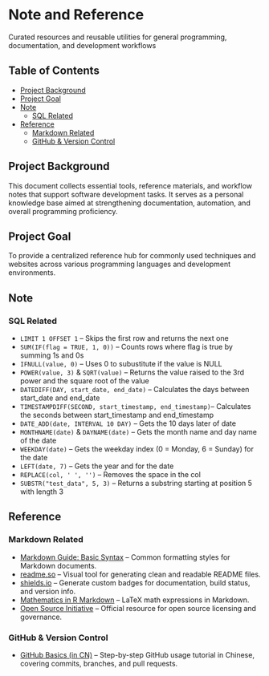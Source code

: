 # Note and Reference
Curated resources and reusable utilities for general programming, documentation, and development workflows

## Table of Contents
- [Project Background](#project-background)
- [Project Goal](#project-goal)
- [Note](#note)
  - [SQL Related](#sql-related)
- [Reference](#reference)
  - [Markdown Related](#markdown-related)
  - [GitHub & Version Control](#github--version-control)

## Project Background
This document collects essential tools, reference materials, and workflow notes that support software development tasks. It serves as a personal knowledge base aimed at strengthening documentation, automation, and overall programming proficiency.

## Project Goal
To provide a centralized reference hub for commonly used techniques and websites across various programming languages and development environments.

## Note

### SQL Related
- `LIMIT 1 OFFSET 1` – Skips the first row and returns the next one
- `SUM(IF(flag = TRUE, 1, 0))` – Counts rows where flag is true by summing 1s and 0s
- `IFNULL(value, 0)` – Uses 0 to subustitute if the value is NULL
- `POWER(value, 3)` & `SQRT(value)` – Returns the value raised to the 3rd power and the square root of the value
- `DATEDIFF(DAY, start_date, end_date)` – Calculates the days between start_date and end_date
- `TIMESTAMPDIFF(SECOND, start_timestamp, end_timestamp)`– Calculates the seconds between start_timestamp and end_timestamp
- `DATE_ADD(date, INTERVAL 10 DAY)` – Gets the 10 days later of date
- `MONTHNAME(date)` & `DAYNAME(date)` – Gets the month name and day name of the date
- `WEEKDAY(date)` – Gets the weekday index (0 = Monday, 6 = Sunday) for the date
- `LEFT(date, 7)` – Gets the year and for the date
- `REPLACE(col, ' ', '')` – Removes the space in the col
- `SUBSTR("test_data", 5, 3)` – Returns a substring starting at position 5 with length 3

## Reference

### Markdown Related
- [Markdown Guide: Basic Syntax](https://www.markdownguide.org/basic-syntax/) – Common formatting styles for Markdown documents.
- [readme.so](https://readme.so) – Visual tool for generating clean and readable README files.
- [shields.io](https://shields.io) – Generate custom badges for documentation, build status, and version info.
- [Mathematics in R Markdown](https://rpruim.github.io/s341/S19/from-class/MathinRmd.html) – LaTeX math expressions in Markdown.
- [Open Source Initiative](https://opensource.org) – Official resource for open source licensing and governance.

### GitHub & Version Control
- [GitHub Basics (in CN)](https://blog.csdn.net/u011296485/article/details/83717493) – Step-by-step GitHub usage tutorial in Chinese, covering commits, branches, and pull requests.
